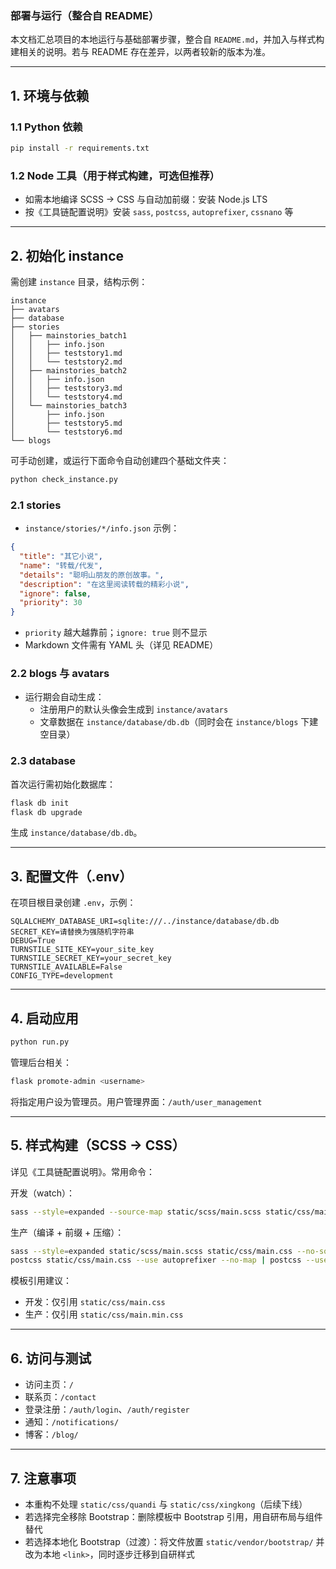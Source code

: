 ### 部署与运行（整合自 README）

本文档汇总项目的本地运行与基础部署步骤，整合自 `README.md`，并加入与样式构建相关的说明。若与 README 存在差异，以两者较新的版本为准。

---

## 1. 环境与依赖

### 1.1 Python 依赖
```bash
pip install -r requirements.txt
```

### 1.2 Node 工具（用于样式构建，可选但推荐）
- 如需本地编译 SCSS → CSS 与自动加前缀：安装 Node.js LTS
- 按《工具链配置说明》安装 `sass`, `postcss`, `autoprefixer`, `cssnano` 等

---

## 2. 初始化 instance
需创建 `instance` 目录，结构示例：
```
instance
├── avatars
├── database
├── stories
│   ├── mainstories_batch1
│   │   ├── info.json
│   │   ├── teststory1.md
│   │   └── teststory2.md
│   ├── mainstories_batch2
│   │   ├── info.json
│   │   ├── teststory3.md
│   │   └── teststory4.md
│   └── mainstories_batch3
│       ├── info.json
│       ├── teststory5.md
│       └── teststory6.md
└── blogs
```

可手动创建，或运行下面命令自动创建四个基础文件夹：
```bash
python check_instance.py
```

### 2.1 stories
- `instance/stories/*/info.json` 示例：
```json
{
  "title": "其它小说",
  "name": "转载/代发",
  "details": "聪明山朋友的原创故事。",
  "description": "在这里阅读转载的精彩小说",
  "ignore": false,
  "priority": 30
}
```
- `priority` 越大越靠前；`ignore: true` 则不显示
- Markdown 文件需有 YAML 头（详见 README）

### 2.2 blogs 与 avatars
- 运行期会自动生成：
  - 注册用户的默认头像会生成到 `instance/avatars`
  - 文章数据在 `instance/database/db.db`（同时会在 `instance/blogs` 下建空目录）

### 2.3 database
首次运行需初始化数据库：
```bash
flask db init
flask db upgrade
```
生成 `instance/database/db.db`。

---

## 3. 配置文件（.env）
在项目根目录创建 `.env`，示例：
```
SQLALCHEMY_DATABASE_URI=sqlite:///../instance/database/db.db
SECRET_KEY=请替换为强随机字符串
DEBUG=True
TURNSTILE_SITE_KEY=your_site_key
TURNSTILE_SECRET_KEY=your_secret_key
TURNSTILE_AVAILABLE=False
CONFIG_TYPE=development
```

---

## 4. 启动应用
```bash
python run.py
```

管理后台相关：
```bash
flask promote-admin <username>
```
将指定用户设为管理员。用户管理界面：`/auth/user_management`

---

## 5. 样式构建（SCSS → CSS）
详见《工具链配置说明》。常用命令：

开发（watch）：
```bash
sass --style=expanded --source-map static/scss/main.scss static/css/main.css --load-path=static/scss --watch
```

生产（编译 + 前缀 + 压缩）：
```bash
sass --style=expanded static/scss/main.scss static/css/main.css --no-source-map --load-path=static/scss
postcss static/css/main.css --use autoprefixer --no-map | postcss --use cssnano --no-map > static/css/main.min.css
```

模板引用建议：
- 开发：仅引用 `static/css/main.css`
- 生产：仅引用 `static/css/main.min.css`

---

## 6. 访问与测试
- 访问主页：`/`
- 联系页：`/contact`
- 登录注册：`/auth/login`、`/auth/register`
- 通知：`/notifications/`
- 博客：`/blog/`

---

## 7. 注意事项
- 本重构不处理 `static/css/quandi` 与 `static/css/xingkong`（后续下线）
- 若选择完全移除 Bootstrap：删除模板中 Bootstrap 引用，用自研布局与组件替代
- 若选择本地化 Bootstrap（过渡）：将文件放置 `static/vendor/bootstrap/` 并改为本地 `<link>`，同时逐步迁移到自研样式


